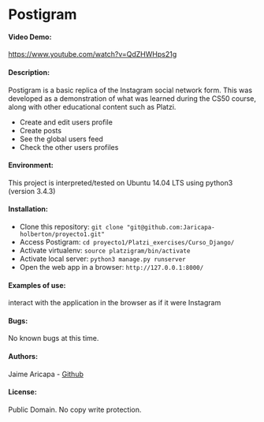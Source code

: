 # Postigram

#### Video Demo:  
<https://www.youtube.com/watch?v=QdZHWHps21g>

#### Description:
Postigram is a basic replica of the Instagram social network form. This was developed as a demonstration of what was learned during the CS50 course, along with other educational content such as Platzi.

* Create and edit users profile
* Create posts
* See the global users feed
* Check the other users profiles

#### Environment:
This project is interpreted/tested on Ubuntu 14.04 LTS using python3 (version 3.4.3)

#### Installation:
* Clone this repository: `git clone "git@github.com:Jaricapa-holberton/proyecto1.git"`
* Access Postigram: `cd proyecto1/Platzi_exercises/Curso_Django/`
* Activate virtualenv: `source platzigram/bin/activate`
* Activate local server: `python3 manage.py runserver`
* Open the web app in a browser: `http://127.0.0.1:8000/`

#### Examples of use:
interact with the application in the browser as if it were Instagram

#### Bugs:
No known bugs at this time. 

#### Authors:
Jaime Aricapa - [Github](https://github.com/Jaricapa-holberton)

#### License:
Public Domain. No copy write protection. 

